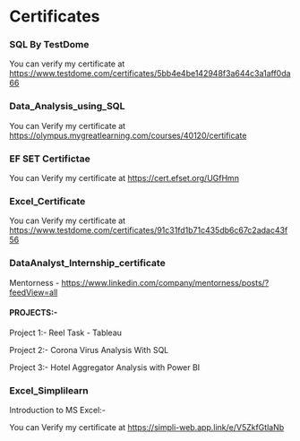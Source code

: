 # Certificates

### SQL By TestDome

You can verify my certificate at https://www.testdome.com/certificates/5bb4e4be142948f3a644c3a1aff0da66

### Data_Analysis_using_SQL

You can Verify my certificate at https://olympus.mygreatlearning.com/courses/40120/certificate

### EF SET Certifictae 

You can Verify my certificate at https://cert.efset.org/UGfHmn

### Excel_Certificate

You can Verify my certificate at https://www.testdome.com/certificates/91c31fd1b71c435db6c67c2adac43f56

### DataAnalyst_Internship_certificate

Mentorness - https://www.linkedin.com/company/mentorness/posts/?feedView=all

#### PROJECTS:-

Project 1:- Reel Task - Tableau

Project 2:- Corona Virus Analysis With SQL

Project 3:- Hotel Aggregator Analysis with Power BI

### Excel_Simplilearn

Introduction to MS Excel:-

You can Verify my certificate at https://simpli-web.app.link/e/V5ZkfGtlaNb
